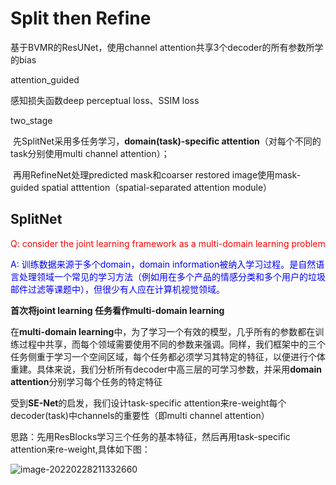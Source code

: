 # Split then Refine

基于BVMR的ResUNet，使用channel attention共享3个decoder的所有参数所学的bias

attention_guided

感知损失函数deep perceptual loss、SSIM loss

two_stage 

​	先SplitNet采用多任务学习，**domain(task)-specific attention**（对每个不同的task分别使用multi channel attention）；

​	再用RefineNet处理predicted mask和coarser restored image使用mask-guided spatial atttention（spatial-separated attention module）

## SplitNet

<font color="red">Q: consider the joint learning framework as a multi-domain learning problem</font>

<font color="blue">A: 训练数据来源于多个domain，domain information被纳入学习过程。是自然语言处理领域一个常见的学习方法（例如用在多个产品的情感分类和多个用户的垃圾邮件过滤等课题中），但很少有人应在计算机视觉领域。</font>

**首次将joint learning 任务看作multi-domain learning**

在**multi-domain learning**中，为了学习一个有效的模型，几乎所有的参数都在训练过程中共享，而每个领域需要使用不同的参数来强调。同样，我们框架中的三个任务侧重于学习一个空间区域，每个任务都必须学习其特定的特征，以便进行个体重建。具体来说，我们分析所有decoder中高三层的可学习参数，并采用**domain attention**分别学习每个任务的特定特征

受到**SE-Net**的启发，我们设计task-specific attention来re-weight每个decoder(task)中channels的重要性（即multi channel attention）

思路：先用ResBlocks学习三个任务的基本特征，然后再用task-specific attention来re-weight,具体如下图：

![image-20220228211332660](C:%5CUsers%5CBreeze%5CDesktop%5Cgra_proj%5Cgraduation_project%5Cdive-into-dl-pytorch-notes%5Cimages%5Cimage-20220228211332660.png)